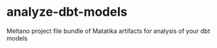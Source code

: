 # analyze-dbt-models
Meltano project file bundle of Matatika artifacts for analysis of your dbt models
